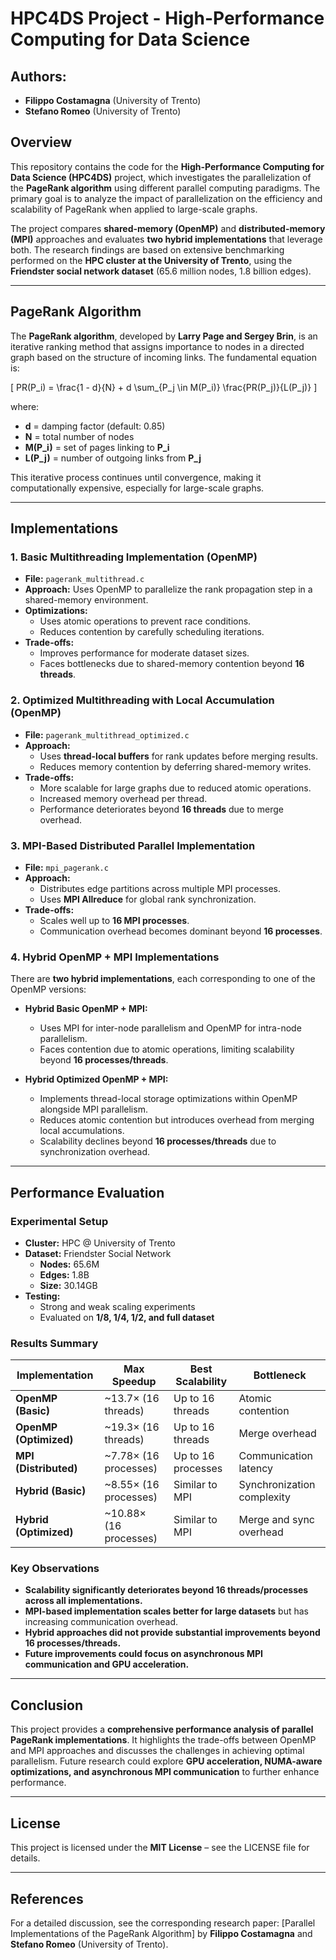 # HPC4DS Project - High-Performance Computing for Data Science

## Authors:
- **Filippo Costamagna** (University of Trento)
- **Stefano Romeo** (University of Trento)

## Overview

This repository contains the code for the **High-Performance Computing for Data Science (HPC4DS)** project, which investigates the parallelization of the **PageRank algorithm** using different parallel computing paradigms. The primary goal is to analyze the impact of parallelization on the efficiency and scalability of PageRank when applied to large-scale graphs.

The project compares **shared-memory (OpenMP)** and **distributed-memory (MPI)** approaches and evaluates **two hybrid implementations** that leverage both. The research findings are based on extensive benchmarking performed on the **HPC cluster at the University of Trento**, using the **Friendster social network dataset** (65.6 million nodes, 1.8 billion edges).

---

## PageRank Algorithm

The **PageRank algorithm**, developed by **Larry Page and Sergey Brin**, is an iterative ranking method that assigns importance to nodes in a directed graph based on the structure of incoming links. The fundamental equation is:

\[ PR(P_i) = \frac{1 - d}{N} + d \sum_{P_j \in M(P_i)} \frac{PR(P_j)}{L(P_j)} \]

where:
- **d** = damping factor (default: 0.85)
- **N** = total number of nodes
- **M(P_i)** = set of pages linking to **P_i**
- **L(P_j)** = number of outgoing links from **P_j**

This iterative process continues until convergence, making it computationally expensive, especially for large-scale graphs.

---

## Implementations

### **1. Basic Multithreading Implementation (OpenMP)**

- **File:** `pagerank_multithread.c`
- **Approach:** Uses OpenMP to parallelize the rank propagation step in a shared-memory environment.
- **Optimizations:**
  - Uses atomic operations to prevent race conditions.
  - Reduces contention by carefully scheduling iterations.
- **Trade-offs:**
  - Improves performance for moderate dataset sizes.
  - Faces bottlenecks due to shared-memory contention beyond **16 threads**.

### **2. Optimized Multithreading with Local Accumulation (OpenMP)**

- **File:** `pagerank_multithread_optimized.c`
- **Approach:**
  - Uses **thread-local buffers** for rank updates before merging results.
  - Reduces memory contention by deferring shared-memory writes.
- **Trade-offs:**
  - More scalable for large graphs due to reduced atomic operations.
  - Increased memory overhead per thread.
  - Performance deteriorates beyond **16 threads** due to merge overhead.

### **3. MPI-Based Distributed Parallel Implementation**

- **File:** `mpi_pagerank.c`
- **Approach:**
  - Distributes edge partitions across multiple MPI processes.
  - Uses **MPI Allreduce** for global rank synchronization.
- **Trade-offs:**
  - Scales well up to **16 MPI processes**.
  - Communication overhead becomes dominant beyond **16 processes**.

### **4. Hybrid OpenMP + MPI Implementations**

There are **two hybrid implementations**, each corresponding to one of the OpenMP versions:

- **Hybrid Basic OpenMP + MPI:**
  - Uses MPI for inter-node parallelism and OpenMP for intra-node parallelism.
  - Faces contention due to atomic operations, limiting scalability beyond **16 processes/threads**.

- **Hybrid Optimized OpenMP + MPI:**
  - Implements thread-local storage optimizations within OpenMP alongside MPI parallelism.
  - Reduces atomic contention but introduces overhead from merging local accumulations.
  - Scalability declines beyond **16 processes/threads** due to synchronization overhead.

---

## Performance Evaluation

### **Experimental Setup**

- **Cluster:** HPC @ University of Trento
- **Dataset:** Friendster Social Network
  - **Nodes:** 65.6M
  - **Edges:** 1.8B
  - **Size:** 30.14GB
- **Testing:**
  - Strong and weak scaling experiments
  - Evaluated on **1/8, 1/4, 1/2, and full dataset**

### **Results Summary**

| Implementation | Max Speedup | Best Scalability | Bottleneck |
|---------------|------------|------------------|------------|
| **OpenMP (Basic)** | ~13.7× (16 threads) | Up to 16 threads | Atomic contention |
| **OpenMP (Optimized)** | ~19.3× (16 threads) | Up to 16 threads | Merge overhead |
| **MPI (Distributed)** | ~7.78× (16 processes) | Up to 16 processes | Communication latency |
| **Hybrid (Basic)** | ~8.55× (16 processes) | Similar to MPI | Synchronization complexity |
| **Hybrid (Optimized)** | ~10.88× (16 processes) | Similar to MPI | Merge and sync overhead |

### **Key Observations**
- **Scalability significantly deteriorates beyond 16 threads/processes across all implementations.**
- **MPI-based implementation scales better for large datasets** but has increasing communication overhead.
- **Hybrid approaches did not provide substantial improvements beyond 16 processes/threads.**
- **Future improvements could focus on asynchronous MPI communication and GPU acceleration.**

---

## Conclusion

This project provides a **comprehensive performance analysis of parallel PageRank implementations**. It highlights the trade-offs between OpenMP and MPI approaches and discusses the challenges in achieving optimal parallelism. Future research could explore **GPU acceleration, NUMA-aware optimizations, and asynchronous MPI communication** to further enhance performance.

---

## License
This project is licensed under the **MIT License** – see the LICENSE file for details.

---

## References
For a detailed discussion, see the corresponding research paper: [Parallel Implementations of the PageRank Algorithm] by **Filippo Costamagna** and **Stefano Romeo** (University of Trento).

